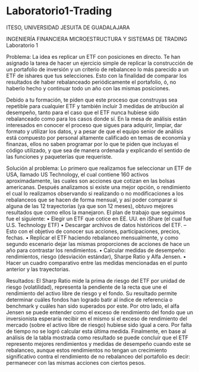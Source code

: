 # Laboratorio1-Trading
ITESO, UNIVERSIDAD JESUITA DE GUADALAJARA

INGENIERÍA FINANCIERA
MICROESTRUCTURA Y SISTEMAS DE TRADING
Laboratorio 1

Problema: 
La idea es replicar un ETF con posiciones en directo. Te han asignado la tarea de hacer un ejercicio simple de replicar la construcción de un portafolio de inversión y un criterio de rebalanceo lo más parecido a un ETF de ishares que tus selecciones. Esto con la finalidad de comparar los resultados de haber rebalanceado periódicamente el portafolio, ó, no haberlo hecho y continuar todo un año con las mismas posiciones. 

Debido a tu formación, te piden que este proceso que construyas sea repetible para cualquier ETF y también incluir 3 medidas de atribución al desempeño, tanto para el caso que el ETF nunca hubiese sido rebalanceado como para los casos donde sí. 
En la mesa de análisis están interesados en conocer el proceso que sigues para adquirir, limpiar, dar formato y utilizar los datos, y a pesar de que el equipo senior de análisis está compuesto por personal altamente calificado en temas de economía y finanzas, ellos no saben programar por lo que te piden que incluyas el código utilizado, y que sea de manera ordenada y explicando el sentido de las funciones y paqueterías que requeriste. 


Solución al problema:
Lo primero que realizamos fue seleccionar un ETF de USA, llamado US Technology, el cual contiene 160 activos aproximadamente, las cuales son acciones que cotizan en las bolsas americanas. Después analizamos si existe una mejor opción, o rendimiento el cual lo realizamos observando si realizando o no modificaciones a los rebalanceos que se hacen de forma mensual, y así poder comparar si alguna de las 12 trayectorias (ya que son 12 meses), obtuvo mejores resultados que como ellos la manejaron.
El plan de trabajo que seguimos fue el siguiente:
•	Elegir un ETF que cotice en EE. UU. en iShare (el cual fue U.S. Technology ETF)
•	Descargar archivos de datos históricos del ETF. – Esto con el objetivo de conocer sus acciones, participaciones, precios, fechas.
•	Replicar el ETF haciendo rebalanceo mensualmente, y como segundo escenario dejar las mismas proporciones de acciones de hace un año para contrastar los rendimientos.
•	Calcular medidas de desempeño: rendimientos, riesgo (desviación estándar), Sharpe Ratio y Alfa Jensen.
•	Hacer un cuadro comparativo entre las medidas mencionadas en el punto anterior y las trayectorias.


Resultados:
El Sharp Ratio mide la prima de riesgo del ETF por unidad de riesgo (volatilidad), representa la pendiente de la recta que une el rendimiento del activo libre de riesgo y el fondo. Su resultado permite determinar cuáles fondos han logrado batir al índice de referencia o benchmark y cuáles han sido superados por este. Por otro lado, el alfa Jensen se puede entender como el exceso de rendimiento del fondo que un inversionista esperaría recibir en el mismo si el exceso de rendimiento del mercado (sobre el activo libre de riesgo) hubiese sido igual a cero. Por falta de tiempo no se logró calcular esta última medida.
Finalmente, en base al análisis de la tabla mostrada como resultado se puede concluir que el ETF represento mejores rendimientos y medidas de desempeño cuando este se rebalanceo, aunque estos rendimientos no tengan un crecimiento significativo contra el rendimiento de no rebalanceo del portafolio es decir: permanecer con las mismas acciones con ciertos pesos.
